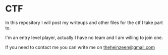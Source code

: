 # CTF
In this repository I will post my writeups and other files for the ctf I take part to.

I'm an entry level player, actually I have no team and I am willing to join one.

If you need to contact me you can write me on theheinzeen@gmail.com

